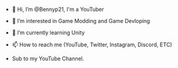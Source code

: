 - 👋 Hi, I’m @Bennyp21, I'm a YouTuber
- 👀 I’m interested in Game Modding and Game Devloping
- 🌱 I’m currently learning Unity
- 📫 How to reach me (YouTube, Twitter, Instagram, Discord, ETC)

- Sub to my YouTube Channel.
